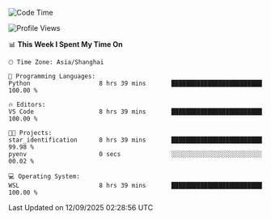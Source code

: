 <!--START_SECTION:waka-->
![Code Time](http://img.shields.io/badge/Code%20Time-3%2C106%20hrs%2058%20mins-blue)

![Profile Views](http://img.shields.io/badge/Profile%20Views-32-blue)

📊 **This Week I Spent My Time On** 

```text
🕑︎ Time Zone: Asia/Shanghai

💬 Programming Languages: 
Python                   8 hrs 39 mins       █████████████████████████   100.00 % 

🔥 Editors: 
VS Code                  8 hrs 39 mins       █████████████████████████   100.00 % 

🐱‍💻 Projects: 
star_identification      8 hrs 39 mins       █████████████████████████   99.98 % 
pyenv                    0 secs              ░░░░░░░░░░░░░░░░░░░░░░░░░   00.02 % 

💻 Operating System: 
WSL                      8 hrs 39 mins       █████████████████████████   100.00 % 
```


 Last Updated on 12/09/2025 02:28:56 UTC
<!--END_SECTION:waka-->